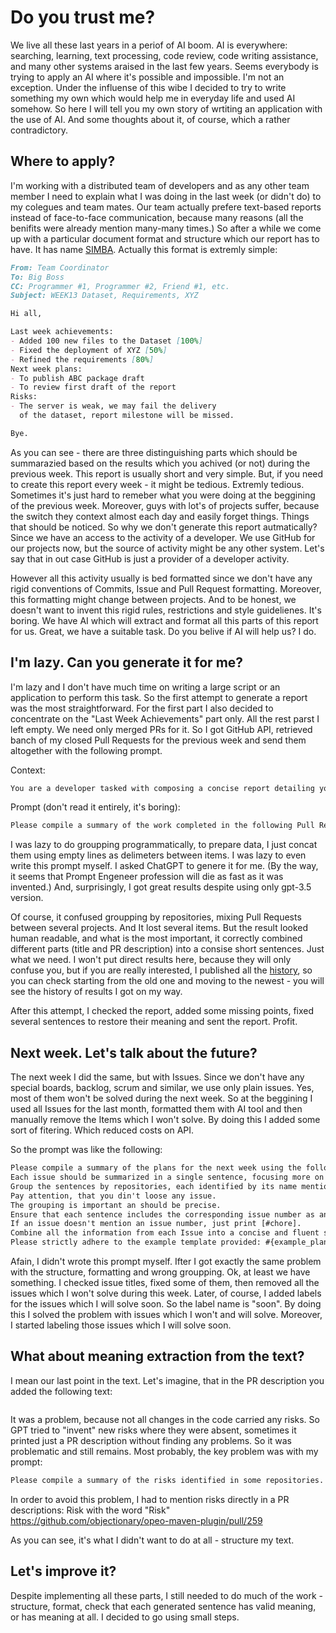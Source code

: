 # Do you trust me?

We live all these last years in a periof of AI boom. AI is everywhere: searching, learning, text processing, code review, code writing assistance, and many other systems araised in the last few years. Seems everybody is trying to apply an AI where it's possible and impossible. I'm not an exception. Under the influense of this wibe I decided to try to write something my own which would help me in everyday life and used AI somehow. So here I will tell you my own story of wrtiting an application with the use of AI. And some thoughts about it, of course, which a rather contradictory.

## Where to apply?

I'm working with a distributed team of developers and as any other team member I need to explain what I was doing in the last week (or didn't do) to my colegues and team mates. Our team actually prefere text-based reports instead of face-to-face communication, because many reasons (all the benifits were already mention many-many times.) So after a while we come up with a particular document format and structure which our report has to have. It has name [SIMBA](https://www.yegor256.com/2021/09/09/simba.html). Actually this format is extremly simple:

```md
From: Team Coordinator
To: Big Boss
CC: Programmer #1, Programmer #2, Friend #1, etc.
Subject: WEEK13 Dataset, Requirements, XYZ 

Hi all,

Last week achievements:
- Added 100 new files to the Dataset [100%]
- Fixed the deployment of XYZ [50%]
- Refined the requirements [80%]
Next week plans:
- To publish ABC package draft
- To review first draft of the report
Risks:
- The server is weak, we may fail the delivery
  of the dataset, report milestone will be missed.

Bye.
```

As you can see - there are three distinguishing parts which should be summarazied based on the results which you achived (or not) during the previous week.
This report is usually short and very simple. 
But, if you need to create this report every week - it might be tedious. 
Extremly tedious. 
Sometimes it's just hard to remeber what you were doing at the beggining of the previous week. 
Moreover, guys with lot's of projects suffer, because the switch they context almost each day and easily forget things.
Things that should be noticed.
So why we don't generate this report autmatically? 
Since we have an access to the activity of a developer. 
We use GitHub for our projects now, but the source of activity might be any other system.
Let's say that in out case GitHub is just a provider of a developer activity. 

However all this activity usually is bed formatted since we don't have any rigid conventions of Commits, Issue and Pull Request formatting.
Moreover, this formatting might change between projects.
And to be honest, we doesn't want to invent this rigid rules, restrictions and style guidelienes.
It's boring.
We have AI which will extract and format all this parts of this report for us.
Great, we have a suitable task.
Do you belive if AI will help us? I do.

## I'm lazy. Can you generate it for me?

I'm lazy and I don't have much time on writing a large script or an application to perform this task.
So the first attempt to generate a report was the most straightforward.
For the first part I also decided to concentrate on the "Last Week Achievements" part only.
All the rest parst I left empty.
We need only merged PRs for it. So I got GitHub API, retrieved banch of my closed Pull Requests for the previous week and
send them altogether with the following prompt.

Context:
```txt
You are a developer tasked with composing a concise report detailing your activities and progress for the previous week, intended for submission to your supervisor.
```
Prompt (don't read it entirely, it's boring):

```txt
Please compile a summary of the work completed in the following Pull Requests (PRs). Each PR should be summarized in a single sentence, focusing more on the PR title and less on implementation details. Group the sentences by repositories, each identified by its name mentioned in the 'repository:[name]' attribute of the PR. The grouping is important an should be precise. Ensure that each sentence includes the corresponding issue number as an integer value. If a PR doesn't mention an issue number, just print [#chore]. Combine all the information from each PR into a concise and fluent sentence, as if you were a developer reporting on your work. Please strictly adhere to the example template provided. Example of a report: #{example}. List of Pull Requests: [#{prs}]"}
```

I was lazy to do groupping programmatically, to prepare data, I just concat them using empty lines as delimeters between items.
I was lazy to even write this prompt myself. I asked ChatGPT to genere it for me. (By the way, it seems that Prompt Engeneer profession will die as fast as it was invented.)
And, surprisingly, I got great results despite using only gpt-3.5 version. 

Of course, it confused groupping by repositories, mixing Pull Requests between several projects.
And It lost several items. 
But the result looked human readable, and what is the most important, it correctly combined different parts (title and PR description) into a consise short sentences.
Just what we need.
I won't put direct results here, because they will only confuse you, but if you are really interested, I published all the [history](https://volodya-lombrozo.github.io/newsman/), so you can check starting from the old one and moving to the newest - you will see the history of results I got on my way.

After this attempt, I checked the report, added some missing points, fixed several sentences to restore their meaning and sent the report. Profit.

## Next week. Let's talk about the future?

The next week I did the same, but with Issues. 
Since we don't have any special boards, backlog, scrum and similar, we use only plain issues. 
Yes, most of them won't be solved during the next week.
So at the beggining I used all Issues for the last month, formatted them with AI tool and then manually remove the Items which I won't solve.
By doing this I added some sort of fitering.
Which reduced costs on API.

So the prompt was like the following:
```txt
Please compile a summary of the plans for the next week using the following GitHub Issues descriptions. 
Each issue should be summarized in a single sentence, focusing more on the issue title and less on implementation details. 
Group the sentences by repositories, each identified by its name mentioned in the 'repository:[name]' attribute of the issue.
Pay attention, that you din't loose any issue. 
The grouping is important an should be precise.
Ensure that each sentence includes the corresponding issue number as an integer value.
If an issue doesn't mention an issue number, just print [#chore]. 
Combine all the information from each Issue into a concise and fluent sentences, as if you were a developer reporting on your work.
Please strictly adhere to the example template provided: #{example_plans}. List of GitHub issues to aggregate: [#{issues}].
```

Afain, I didn't wrote this prompt myself. Ifter I got exactly the same problem with the structure, formatting and wrong groupping.
Ok, at least we have something.
I checked issue titles, fixed some of them, then removed all the issues which I won't solve during this week.
Later, of course, I added labels for the issues which I will solve soon. So the label name is "soon". 
By doing this I solved the problem with issues which I won't and will solve.
Moreover, I started labeling those issues which I will solve soon.

## What about meaning extraction from the text?

I mean our last point in the text. Let's imagine, that in the PR description you added the following text:
```
```

It was a problem, because not all changes in the code carried any risks.
So GPT tried to "invent" new risks where they were absent, sometimes it printed just a PR description without finding any problems. 
So it was problematic and still remains. 
Most probably, the key problem was with my prompt:
```txt
Please compile a summary of the risks identified in some repositories. If you can't find anything, just leave answer empty. Add some entries to a report only if you are sure it's a risk. Developers usually mention some risks in pull request descriptions. They either mention 'risk' or 'issue'. I will give you a list of pull requests. Each risk should be summarized in a single sentence. Ensure that each sentence includes the corresponding issue number or PR number as an integer value. If a PR or an issue doesn't mention an issue number, just print [#chore]. Combine all the information from each PR into a concise and fluent sentence, as if you were a developer reporting on your work. Please strictly adhere to the example template provided. Example of a report: #{example_risks}. List of Pull Requests: ```#{all}```.]
```

In order to avoid this problem, I had to mention risks directly in a PR descriptions:
Risk with the word "Risk" https://github.com/objectionary/opeo-maven-plugin/pull/259

As you can see, it's what I didn't want to do at all - structure my text. 


## Let's improve it?

Despite implementing all these parts, I still needed to do much of the work - structure, format, check that each generated sentence has valid meaning, or has meaning at all.
I decided to go using small steps.


